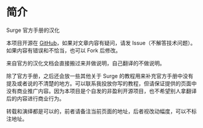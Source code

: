 # 简介

Surge 官方手册的汉化

本项目开源在 [GitHub](https://github.com/FlintyLemming/SurgeHandbook)，如果对文章内容有疑问，请发 Issue（不解答技术问题）。如果内容有错误和不恰当，也可以 Fork 后修改。

来自官方的汉化文档会直接搬过来并做说明，自己翻译的不做说明。

除了官方手册，之后还会放一些其他关于 Surge 的教程用来补充官方手册中没有提及或者说的不清楚的地方。可以联系我投放你写的教程，但请保证提供的页面中没有商业推广内容。因为本项目是个自发的非盈利开源项目，也不希望别人拿翻译后的内容进行商业行为。

转载和演绎都是可以的，前者请备注当前页面的地址，后者视改动幅度，可以不标注地址。

